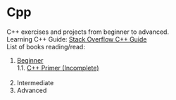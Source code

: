 # Cpp
 C++ exercises and projects from beginner to advanced. <br />
 Learning C++ Guide: [Stack Overflow C++ Guide](https://stackoverflow.com/questions/388242/the-definitive-c-book-guide-and-list) <br />
 List of books reading/read: <br />

1. <a href = "https://github.com/F3INTH34RTED/Cpp/tree/main/01Beginner">Beginner </a> <br />
    1.1. <a href = "https://www.amazon.com/C-Primer-Stanley-B-Lippman-ebook-dp-B0091I7FEQ/dp/B0091I7FEQ/ref=mt_other?_encoding=UTF8&me=&qid=">C++ Primer (Incomplete) </a><br />
    <br />
2. Intermediate
3. Advanced
